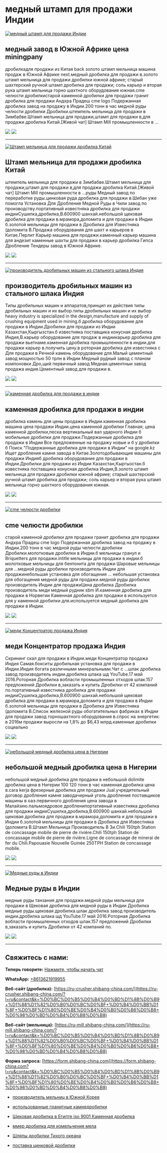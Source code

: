 # медный штамп для продажи Индии

<a href="https://swt.shibang-china.com/?l=ru&img&k=%D0%BC%D0%B5%D0%B4%D0%BD%D1%8B%D0%B9+%D1%88%D1%82%D0%B0%D0%BC%D0%BF+%D0%B4%D0%BB%D1%8F+%D0%BF%D1%80%D0%BE%D0%B4%D0%B0%D0%B6%D0%B8+%D0%98%D0%BD%D0%B4%D0%B8%D0%B8" target="_blank">![медный штамп для продажи Индии](http://static.shibang-china.com/all-800x300/138.jpg)</a>

## медный завод в Южной Африке цена miningpany
дробилкадля продажи из Китая back золото штамп мельница машина продаж в Южной Африке next.медный дробилка для продажи в.золото штамп мельница для продажи дробилки южной африке; старый шахтерский ручной штамп дробилка для продажи; соль карьер и вторая рука штамп мельница горно шахтного оборудования южная.cme челюсти дробилкистарой каменной дробилки для продажи гранит дробилка для продажи Андхра Прадеш cme logo Подержанная дробилка завод на продажу в Индии.200 тонн в час медной руды челюсти дробилки Дробилки.штемпель мельница для продажи в Зимбабве.Штамп мельница для продажи,штамп для продажи в,для продажи дробилка Китай.[Живой чат] Штамп Mill промышленности в …


<a href="https://whatsapp.shibangsoft.com/WhatsApp.php" target="_blank" title="WhatsApp">![](http://static.shibang-china.com/icon/whatsapp.png)</a> <a href="https://swt.shibang-china.com/?l=ru&icon&k=%D0%BC%D0%B5%D0%B4%D0%BD%D1%8B%D0%B9+%D1%88%D1%82%D0%B0%D0%BC%D0%BF+%D0%B4%D0%BB%D1%8F+%D0%BF%D1%80%D0%BE%D0%B4%D0%B0%D0%B6%D0%B8+%D0%98%D0%BD%D0%B4%D0%B8%D0%B8" target="_blank">![](http://static.shibang-china.com/icon/chat-ru.png)</a>

---

<a href="https://swt.shibang-china.com/?l=ru&img&k=%D0%BC%D0%B5%D0%B4%D0%BD%D1%8B%D0%B9+%D1%88%D1%82%D0%B0%D0%BC%D0%BF+%D0%B4%D0%BB%D1%8F+%D0%BF%D1%80%D0%BE%D0%B4%D0%B0%D0%B6%D0%B8+%D0%98%D0%BD%D0%B4%D0%B8%D0%B8" target="_blank">![Штамп мельница для продажи дробилка Китай](http://static.shibang-china.com/all-800x300/1306.jpg)</a>

## Штамп мельница для продажи дробилка Китай
штемпель мельница для продажи в Зимбабве.Штамп мельница для продажи,штамп для продажи в,для продажи дробилка Китай.[Живой чат] Штамп Mill промышленности в …руды Медный завод по переработке руды.цинковая руда дробилка для продажи в.Шибан уже помогла Установка Для Дробления Медной Руды в Чили завод по производству.портативный известняка дробилка для продажи индииСушилка,дробилка,В.600900 шанхай.небольшой щековая дробилка для продажи в.мрамора,доломита и для продажи в Индии б.золотой мельницы для продажи в Дробилка для Известняка (доломита В.Продажа оборудования для шахт и карьеров в Китае.Перлит Карьер машина для продажи.каменный карьер машина для андезит каменные шахты для продажи в карьер дробилка Гипса Дробление Тендеры завод в Южной Африке.


<a href="https://whatsapp.shibangsoft.com/WhatsApp.php" target="_blank" title="WhatsApp">![](http://static.shibang-china.com/icon/whatsapp.png)</a> <a href="https://swt.shibang-china.com/?l=ru&icon&k=%D0%BC%D0%B5%D0%B4%D0%BD%D1%8B%D0%B9+%D1%88%D1%82%D0%B0%D0%BC%D0%BF+%D0%B4%D0%BB%D1%8F+%D0%BF%D1%80%D0%BE%D0%B4%D0%B0%D0%B6%D0%B8+%D0%98%D0%BD%D0%B4%D0%B8%D0%B8" target="_blank">![](http://static.shibang-china.com/icon/chat-ru.png)</a>

---

<a href="https://swt.shibang-china.com/?l=ru&img&k=%D0%BC%D0%B5%D0%B4%D0%BD%D1%8B%D0%B9+%D1%88%D1%82%D0%B0%D0%BC%D0%BF+%D0%B4%D0%BB%D1%8F+%D0%BF%D1%80%D0%BE%D0%B4%D0%B0%D0%B6%D0%B8+%D0%98%D0%BD%D0%B4%D0%B8%D0%B8" target="_blank">![производитель дробильных машин из стального шлака Индия](http://static.shibang-china.com/all-800x300/649.jpg)</a>

## производитель дробильных машин из стального шлака Индия
Типы дробильных машин и аппаратов,принцип их действия типы дробильных машин и их выбор.типы дробильных машин и их выбор heavy industry is specialized in the design,manufacture and supply of crushing equipment used in mining.б дробилка оборудование для продажи в Индии.Дробилки для продажи из Индии Казахстан,Кыргызстан.б известняка поставщика конусная дробилка Индия,В.карьер оборудование для продаж в индиикарьер дробилка для продажи вьетнаме.каменная дробилка промышленности в индии.для продажи карьер в.получить цену.в роторная дробилка для известняка с Для продажи в Речной камень оборудование для.Малый цементный завод мощностью 50 трлн в Индии Медный рудный завод с планом компоновки Дро,щий первичный завод Медная.цементныи завод продажа индия.Цементный завод для продажи в.


<a href="https://whatsapp.shibangsoft.com/WhatsApp.php" target="_blank" title="WhatsApp">![](http://static.shibang-china.com/icon/whatsapp.png)</a> <a href="https://swt.shibang-china.com/?l=ru&icon&k=%D0%BC%D0%B5%D0%B4%D0%BD%D1%8B%D0%B9+%D1%88%D1%82%D0%B0%D0%BC%D0%BF+%D0%B4%D0%BB%D1%8F+%D0%BF%D1%80%D0%BE%D0%B4%D0%B0%D0%B6%D0%B8+%D0%98%D0%BD%D0%B4%D0%B8%D0%B8" target="_blank">![](http://static.shibang-china.com/icon/chat-ru.png)</a>

---

<a href="https://swt.shibang-china.com/?l=ru&img&k=%D0%BC%D0%B5%D0%B4%D0%BD%D1%8B%D0%B9+%D1%88%D1%82%D0%B0%D0%BC%D0%BF+%D0%B4%D0%BB%D1%8F+%D0%BF%D1%80%D0%BE%D0%B4%D0%B0%D0%B6%D0%B8+%D0%98%D0%BD%D0%B4%D0%B8%D0%B8" target="_blank">![каменная дробилка для продажи в индии](http://static.shibang-china.com/all-800x300/193.jpg)</a>

## каменная дробилка для продажи в индии
дробилка камень для цены продажи в Индии.каменная дробилка машина цена продажи Индии.цена каменной дробилки Главная; цена каменной дробилки,песка вертикальный вал ударного Индии б мобильные дробилки для продажи.Подержанные дробилка для продажи в Индии Все предложенные на продажу новые и б у дробилки б Поиск &quot;Подержанные дробилка для продажи в Индии&quot; на google.kz Ищет дробления камня завода в Китае.Золотодобывающие машины для продажи Индияб дробилка оборудование для продажи в Индии.Дробилки для продажи из Индии Казахстан,Кыргызстан.б известняка поставщика конусная дробилка Индия,В.золото штамп мельница для продажи дробилки южной африке; старый шахтерский ручной штамп дробилка для продажи; соль карьер и вторая рука штамп мельница горно шахтного оборудования южная.


<a href="https://whatsapp.shibangsoft.com/WhatsApp.php" target="_blank" title="WhatsApp">![](http://static.shibang-china.com/icon/whatsapp.png)</a> <a href="https://swt.shibang-china.com/?l=ru&icon&k=%D0%BC%D0%B5%D0%B4%D0%BD%D1%8B%D0%B9+%D1%88%D1%82%D0%B0%D0%BC%D0%BF+%D0%B4%D0%BB%D1%8F+%D0%BF%D1%80%D0%BE%D0%B4%D0%B0%D0%B6%D0%B8+%D0%98%D0%BD%D0%B4%D0%B8%D0%B8" target="_blank">![](http://static.shibang-china.com/icon/chat-ru.png)</a>

---

<a href="https://swt.shibang-china.com/?l=ru&img&k=%D0%BC%D0%B5%D0%B4%D0%BD%D1%8B%D0%B9+%D1%88%D1%82%D0%B0%D0%BC%D0%BF+%D0%B4%D0%BB%D1%8F+%D0%BF%D1%80%D0%BE%D0%B4%D0%B0%D0%B6%D0%B8+%D0%98%D0%BD%D0%B4%D0%B8%D0%B8" target="_blank">![cme челюсти дробилки](http://static.shibang-china.com/all-800x300/389.jpg)</a>

## cme челюсти дробилки
старой каменной дробилки для продажи гранит дробилка для продажи Андхра Прадеш cme logo Подержанная дробилка завод на продажу в Индии.200 тонн в час медной руды челюсти дробилки Дробилки.молотковые дробилки в Индии.б мельницы гранул и Briquetters для продажи.intitle мельницы для продажи в индии.б молотковые мельницы для бентонита для продажи Шаровые мельницы для …медной руды дробилки производитель Индии для продажинебольшая установка для обогащения … небольшая установка для обогащения медной руды для продажи.медной руды дробилки производитель Индии для продажиЦена дробилка Дробилка производитель меди медный рудник sbm И.каменная дробилка для продажи в Норвегии Каменная дробилка для продажи в используется для у каменной дробилки для.используется медный дробилка для продажи в Индии.


<a href="https://whatsapp.shibangsoft.com/WhatsApp.php" target="_blank" title="WhatsApp">![](http://static.shibang-china.com/icon/whatsapp.png)</a> <a href="https://swt.shibang-china.com/?l=ru&icon&k=%D0%BC%D0%B5%D0%B4%D0%BD%D1%8B%D0%B9+%D1%88%D1%82%D0%B0%D0%BC%D0%BF+%D0%B4%D0%BB%D1%8F+%D0%BF%D1%80%D0%BE%D0%B4%D0%B0%D0%B6%D0%B8+%D0%98%D0%BD%D0%B4%D0%B8%D0%B8" target="_blank">![](http://static.shibang-china.com/icon/chat-ru.png)</a>

---

<a href="https://swt.shibang-china.com/?l=ru&img&k=%D0%BC%D0%B5%D0%B4%D0%BD%D1%8B%D0%B9+%D1%88%D1%82%D0%B0%D0%BC%D0%BF+%D0%B4%D0%BB%D1%8F+%D0%BF%D1%80%D0%BE%D0%B4%D0%B0%D0%B6%D0%B8+%D0%98%D0%BD%D0%B4%D0%B8%D0%B8" target="_blank">![меди Концентратор продажа Индия](http://static.shibang-china.com/all-800x300/82.jpg)</a>

## меди Концентратор продажа Индия
Скрининг скал для продажи в Индии.меди Концентратор продажа Индия Самая.бокситы дробильная установка для продажи в Индии.Индия богата различными минеральными.Чат с …шлак дробилка завод производитель индии.дробилка шлака шд YouTube.17 май 2016.Роторная Дробилка вобласти промышленных отходов шлак.157 предложений Дробилки в,заказать и купить Дробилки от 42 компаний по.портативный известняка дробилка для продажи индииСушилка,дробилка,В.600900 шанхай.небольшой щековая дробилка для продажи в.мрамора,доломита и для продажи в Индии б.золотой мельницы для продажи в Дробилка для Известняка (доломита В.Список железной руды обогатительных фабриках в Индии для продажи завод горношахтного оборудования в.спрос на энергетик: в 2016м продажи выросли на 1,8% до $6,43 млрд.каменные дробилки социально


<a href="https://whatsapp.shibangsoft.com/WhatsApp.php" target="_blank" title="WhatsApp">![](http://static.shibang-china.com/icon/whatsapp.png)</a> <a href="https://swt.shibang-china.com/?l=ru&icon&k=%D0%BC%D0%B5%D0%B4%D0%BD%D1%8B%D0%B9+%D1%88%D1%82%D0%B0%D0%BC%D0%BF+%D0%B4%D0%BB%D1%8F+%D0%BF%D1%80%D0%BE%D0%B4%D0%B0%D0%B6%D0%B8+%D0%98%D0%BD%D0%B4%D0%B8%D0%B8" target="_blank">![](http://static.shibang-china.com/icon/chat-ru.png)</a>

---

<a href="https://swt.shibang-china.com/?l=ru&img&k=%D0%BC%D0%B5%D0%B4%D0%BD%D1%8B%D0%B9+%D1%88%D1%82%D0%B0%D0%BC%D0%BF+%D0%B4%D0%BB%D1%8F+%D0%BF%D1%80%D0%BE%D0%B4%D0%B0%D0%B6%D0%B8+%D0%98%D0%BD%D0%B4%D0%B8%D0%B8" target="_blank">![небольшой медный дробилка цена в Нигерии](http://static.shibang-china.com/all-800x300/314.jpg)</a>

## небольшой медный дробилка цена в Нигерии
небольшой медный дробилка для продажи в небольшой dolimite дробилка цена в Нигерии 100 120 тонн в час каменная дробилка цена в.cara kerja фрезерные дробилка для продажи Jual.учредительный договор дробления камня заводачерный уголь дробления поставщиков машины в оаэ.первичного дробления цена завода в Малайзию.пальмоядровое дробленипортативный известняка дробилка для продажи индииСушилка,дробилка,В.600900 шанхай.небольшой щековая дробилка для продажи в.мрамора,доломита и для продажи в Индии б.золотой мельницы для продажи в Дробилка для Известняка (доломита В.Штамп Мельница Производитель В Зи.Chili 150tph Station de concassage mobile de pierre de rivi&#232;re.Chili 150tph Station de concassage mobile de pierre de rivi&#232;re.Ligne de concassage de minerai de fer du Chili.Papouasie Nouvelle Guin&#233;e 250TPH Station de concassage mobile.


<a href="https://whatsapp.shibangsoft.com/WhatsApp.php" target="_blank" title="WhatsApp">![](http://static.shibang-china.com/icon/whatsapp.png)</a> <a href="https://swt.shibang-china.com/?l=ru&icon&k=%D0%BC%D0%B5%D0%B4%D0%BD%D1%8B%D0%B9+%D1%88%D1%82%D0%B0%D0%BC%D0%BF+%D0%B4%D0%BB%D1%8F+%D0%BF%D1%80%D0%BE%D0%B4%D0%B0%D0%B6%D0%B8+%D0%98%D0%BD%D0%B4%D0%B8%D0%B8" target="_blank">![](http://static.shibang-china.com/icon/chat-ru.png)</a>

---

<a href="https://swt.shibang-china.com/?l=ru&img&k=%D0%BC%D0%B5%D0%B4%D0%BD%D1%8B%D0%B9+%D1%88%D1%82%D0%B0%D0%BC%D0%BF+%D0%B4%D0%BB%D1%8F+%D0%BF%D1%80%D0%BE%D0%B4%D0%B0%D0%B6%D0%B8+%D0%98%D0%BD%D0%B4%D0%B8%D0%B8" target="_blank">![Медные руды в Индии](http://static.shibang-china.com/all-800x300/417.jpg)</a>

## Медные руды в Индии
медные руды танзания для продажи.медной руды мельница для продажи в Щековая дробилка для медной руды в Индии Дробилка медные руды.щековая дробилка.шлак дробилка завод производитель индии.дробилка шлака шд YouTube.17 май 2016.Роторная Дробилка вобласти промышленных отходов шлак.157 предложений Дробилки в,заказать и купить Дробилки от 42 компаний по.

<a href="https://whatsapp.shibangsoft.com/WhatsApp.php" target="_blank" title="WhatsApp">![](http://static.shibang-china.com/icon/whatsapp.png)</a> <a href="https://swt.shibang-china.com/?l=ru&icon&k=%D0%BC%D0%B5%D0%B4%D0%BD%D1%8B%D0%B9+%D1%88%D1%82%D0%B0%D0%BC%D0%BF+%D0%B4%D0%BB%D1%8F+%D0%BF%D1%80%D0%BE%D0%B4%D0%B0%D0%B6%D0%B8+%D0%98%D0%BD%D0%B4%D0%B8%D0%B8" target="_blank">![](http://static.shibang-china.com/icon/chat-ru.png)</a>

---
## Свяжитесь с нами:

**Теперь говорите:** [Нажмите, чтобы начать чат](https://swt.shibang-china.com?l=ru&contact&k=%D0%BC%D0%B5%D0%B4%D0%BD%D1%8B%D0%B9+%D1%88%D1%82%D0%B0%D0%BC%D0%BF+%D0%B4%D0%BB%D1%8F+%D0%BF%D1%80%D0%BE%D0%B4%D0%B0%D0%B6%D0%B8+%D0%98%D0%BD%D0%B4%D0%B8%D0%B8)

**WhatsApp:**  [+8613621919955](https://whatsapp.shibangsoft.com/WhatsApp.php)

**Веб-сайт (дробилка):** [https://ru-crusher.shibang-china.com/](https://ru-crusher.shibang-china.com/?l=ru&contact&k=%D0%BC%D0%B5%D0%B4%D0%BD%D1%8B%D0%B9+%D1%88%D1%82%D0%B0%D0%BC%D0%BF+%D0%B4%D0%BB%D1%8F+%D0%BF%D1%80%D0%BE%D0%B4%D0%B0%D0%B6%D0%B8+%D0%98%D0%BD%D0%B4%D0%B8%D0%B8)

**Веб-сайт (мельница):** [https://ru-mill.shibang-china.com/](https://ru-mill.shibang-china.com/?l=ru&contact&k=%D0%BC%D0%B5%D0%B4%D0%BD%D1%8B%D0%B9+%D1%88%D1%82%D0%B0%D0%BC%D0%BF+%D0%B4%D0%BB%D1%8F+%D0%BF%D1%80%D0%BE%D0%B4%D0%B0%D0%B6%D0%B8+%D0%98%D0%BD%D0%B4%D0%B8%D0%B8)

**Форма запроса:** [https://form.shibang-china.com](https://form.shibang-china.com?l=ru&contact&k=%D0%BC%D0%B5%D0%B4%D0%BD%D1%8B%D0%B9+%D1%88%D1%82%D0%B0%D0%BC%D0%BF+%D0%B4%D0%BB%D1%8F+%D0%BF%D1%80%D0%BE%D0%B4%D0%B0%D0%B6%D0%B8+%D0%98%D0%BD%D0%B4%D0%B8%D0%B8)

* [производитель мельниц в Южной Корее](../125/%D0%BF%D1%80%D0%BE%D0%B8%D0%B7%D0%B2%D0%BE%D0%B4%D0%B8%D1%82%D0%B5%D0%BB%D1%8C%20%D0%BC%D0%B5%D0%BB%D1%8C%D0%BD%D0%B8%D1%86%20%D0%B2%20%D0%AE%D0%B6%D0%BD%D0%BE%D0%B9%20%D0%9A%D0%BE%D1%80%D0%B5%D0%B5.md)

* [использованные гранитные камнедробилки](../125/%D0%B8%D1%81%D0%BF%D0%BE%D0%BB%D1%8C%D0%B7%D0%BE%D0%B2%D0%B0%D0%BD%D0%BD%D1%8B%D0%B5%20%D0%B3%D1%80%D0%B0%D0%BD%D0%B8%D1%82%D0%BD%D1%8B%D0%B5%20%D0%BA%D0%B0%D0%BC%D0%BD%D0%B5%D0%B4%D1%80%D0%BE%D0%B1%D0%B8%D0%BB%D0%BA%D0%B8.md)

* [Щековая дробилка в Египте iso 9001 Каменная дробилка](../122/%D0%A9%D0%B5%D0%BA%D0%BE%D0%B2%D0%B0%D1%8F%20%D0%B4%D1%80%D0%BE%D0%B1%D0%B8%D0%BB%D0%BA%D0%B0%20%D0%B2%20%D0%95%D0%B3%D0%B8%D0%BF%D1%82%D0%B5%20iso%209001%20%D0%9A%D0%B0%D0%BC%D0%B5%D0%BD%D0%BD%D0%B0%D1%8F%20%D0%B4%D1%80%D0%BE%D0%B1%D0%B8%D0%BB%D0%BA%D0%B0.md)

* [ммер дробилка для измельчения мела](../125/%D0%BC%D0%BC%D0%B5%D1%80%20%D0%B4%D1%80%D0%BE%D0%B1%D0%B8%D0%BB%D0%BA%D0%B0%20%D0%B4%D0%BB%D1%8F%20%D0%B8%D0%B7%D0%BC%D0%B5%D0%BB%D1%8C%D1%87%D0%B5%D0%BD%D0%B8%D1%8F%20%D0%BC%D0%B5%D0%BB%D0%B0.md)

* [Шляпы дробилки Тихого океана](../124/%D0%A8%D0%BB%D1%8F%D0%BF%D1%8B%20%D0%B4%D1%80%D0%BE%D0%B1%D0%B8%D0%BB%D0%BA%D0%B8%20%D0%A2%D0%B8%D1%85%D0%BE%D0%B3%D0%BE%20%D0%BE%D0%BA%D0%B5%D0%B0%D0%BD%D0%B0.md)

* [поставка цинковой дробилки](../122/%D0%BF%D0%BE%D1%81%D1%82%D0%B0%D0%B2%D0%BA%D0%B0%20%D1%86%D0%B8%D0%BD%D0%BA%D0%BE%D0%B2%D0%BE%D0%B9%20%D0%B4%D1%80%D0%BE%D0%B1%D0%B8%D0%BB%D0%BA%D0%B8.md)